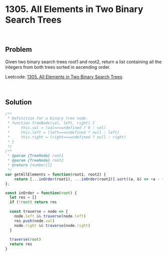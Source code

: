 # 1305. All Elements in Two Binary Search Trees

&nbsp;

## Problem

Given two binary search trees root1 and root2, return a list containing all the integers from both trees sorted in ascending order.

Leetcode: [1305. All Elements in Two Binary Search Trees](https://leetcode.com/problems/all-elements-in-two-binary-search-trees/)

&nbsp;

## Solution

```js
/**
 * Definition for a binary tree node.
 * function TreeNode(val, left, right) {
 *     this.val = (val===undefined ? 0 : val)
 *     this.left = (left===undefined ? null : left)
 *     this.right = (right===undefined ? null : right)
 * }
 */
/**
 * @param {TreeNode} root1
 * @param {TreeNode} root2
 * @return {number[]}
 */
var getAllElements = function(root1, root2) {
    return [...inOrder(root1), ...inOrder(root2)].sort((a, b) => +a - +b)
};

const inOrder = function(root) {
  let res = []
  if (!root) return res
  
  const traverse = node => {
    node.left && traverse(node.left)
    res.push(node.val)
    node.right && traverse(node.right)
  }
  
  traverse(root)
  return res
}
```